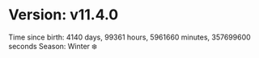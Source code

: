 # Version: v11.4.0
Time since birth: 4140 days, 99361 hours, 5961660 minutes, 357699600 seconds
Season: Winter ❄️
